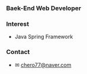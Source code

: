 ### Baek-End Web Developer

### Interest

- Java Spring Framework

### Contact
- ✉ chero77@naver.com
